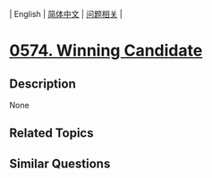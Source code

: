 
| English | [简体中文](README.md) | [问题相关](QUESTION.md) |
# [0574. Winning Candidate](https://leetcode-cn.com/problems/winning-candidate/)
## Description
None
## Related Topics

## Similar Questions

